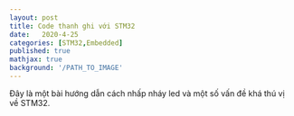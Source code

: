 ```yaml
---
layout: post
title: Code thanh ghi với STM32
date:   2020-4-25
categories: [STM32,Embedded]
published: true
mathjax: true
background: '/PATH_TO_IMAGE'
---
```


Đây là một bài hướng dẫn cách nhấp nháy led và một số vấn đề khá thú vị về STM32.

<object data="/images/stm32_register.pdf" width="1000" height="1000" type='application/pdf'> </object>